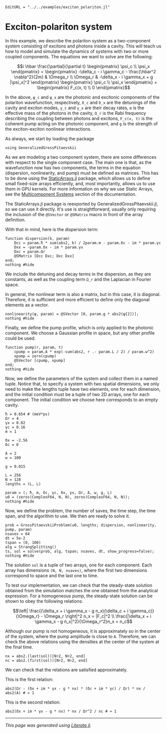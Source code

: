 ```@meta
EditURL = "../../examples/exciton_polariton.jl"
```

# Exciton-polariton system

In this example, we describe the polariton system as a two-component system consisting of excitons and photons inside a cavity.
This will teach us how to model and simulate the dynamics of systems with two or more coupled components.
The equations we want to solve are the following:

```math
i \hbar \frac{\partial}{\partial t} \begin{pmatrix} \psi_c \\ \psi_x \end{pmatrix} =
\begin{pmatrix} -\delta_c - i \gamma_c - \frac{\hbar^2 \nabla^2}{2m} & \Omega_r \\
\Omega_r & -\delta_x - i \gamma_x + g |\psi_x|^2 \end{pmatrix}
\begin{pmatrix} \psi_c \\ \psi_x \end{pmatrix}
+ \begin{pmatrix} F_c(x, t) \\ 0 \end{pmatrix}
```

In the above, `ψ_c` and `ψ_x` are the photonic and excitonic components of the polariton wavefunction, respectively,
`δ_c` and `δ_x` are the detunings of the cavity and exciton modes, `γ_c` and `γ_x` are their decay rates, `m` is the effective mass of the photons in the cavity,
`Ω_r` is the Rabi frequency describing the coupling between photons and excitons,
`F_c(x, t)` is the coherent pump acting on the photonic component, and `g` is the strength of the exciton-exciton nonlinear interactions.

As always, we start by loading the package

````@example exciton_polariton
using GeneralizedGrossPitaevskii
````

As we are modeling a two component system, there are some differences with respect to the single component case.
The main one is that, as the wavefunction now has two components,
the terms in the equation (dispersion, nonlinearity, and pump) must be defined as matrices.
This has to be done using the [StaticArrays.jl](https://github.com/JuliaArrays/StaticArrays.jl) package,
which allows us to define small fixed-size arrays efficiently, and, most importantly,
allows us to use them in GPU kernels.
For more information on why we use Static Arrays, see the [Multicomponent Systems](@ref) section of the documentation.

The StaticArrays.jl package is reexported by GeneralizedGrossPitaevskii.jl, so we can use it directly.
It's use is straightforward, usually only requiring the inclusion of the `@SVector` or `@SMatrix` macro in front of the array definition.

With that in mind, here is the dispersion term:

````@example exciton_polariton
function dispersion(k, param)
    Dcc = param.ħ * sum(abs2, k) / 2param.m - param.δc - im * param.γc
    Dxx = -param.δx - im * param.γx
    Dxc = param.Ωr
    @SMatrix [Dcc Dxc; Dxc Dxx]
end;
nothing #hide
````

We include the detuning and decay terms in the dispersion, as they are constants, as well as the coupling term `Ω_r` and the Laplacian in Fourier space.

In general, the nonlinear term is also a matrix, but in this case, it is diagonal.
Therefore, it is sufficient and more efficient to define only the diagonal elements as a vector.

````@example exciton_polariton
nonlinearity(ψ, param) = @SVector [0, param.g * abs2(ψ[2])];
nothing #hide
````

Finally, we define the pump profile, which is only applied to the photonic component.
We choose a Gaussian profile in space, but any other profile could be used.

````@example exciton_polariton
function pump(r, param, t)
    cpump = param.A * exp(-sum(abs2, r .- param.L / 2) / param.w^2)
    xpump = zero(cpump)
    @SVector [cpump, xpump]
end;
nothing #hide
````

Now, we define the parameters of the system and collect them in a named tuple.
Notice that, to specify a system with two spatial dimensions, we only need to make the lengths tuple have two elements, one for each dimension,
and the initial condition must be a tuple of two 2D arrays, one for each component.
The initial condition we choose here corresponds to an empty cavity.

````@example exciton_polariton
ħ = 0.654 # (meV*ps)
Ωr = 4
γx = 0.02
γc = 0.16
m = 1

δx = -2.56
δc = 0

A = 2
w = 100

g = 0.015

L = 256
N = 128
lengths = (L, L)

param = (; ħ, m, δc, γc, δx, γx, Ωr, A, w, g, L)
u0 = (zeros(ComplexF64, N, N), zeros(ComplexF64, N, N));
nothing #hide
````

Now, we define the problem, the number of saves, the time step, the time span, and the algorithm to use.
We then are ready to solve it.

````@example exciton_polariton
prob = GrossPitaevskiiProblem(u0, lengths; dispersion, nonlinearity, pump, param)
nsaves = 64
dt = 5e-2
tspan = (0, 100)
alg = StrangSplitting()
ts, sol = solve(prob, alg, tspan; nsaves, dt, show_progress=false);
nothing #hide
````

The solution `sol` is a tuple of two arrays, one for each component.
Each array has dimensions `(N, N, nsaves)`, where the first two dimensions correspond to space and the last one to time.

To test our implementation, we can check that the steady-state solution obtained from the simulation matches the one obtained from the analytical expression.
For a homogeneous pump, the steady-state solution can be shown to obey the following relations:
```math
\left| \frac{(\delta_x + i \gamma_x - g n_x)(\delta_c + i \gamma_c)}{\Omega_r} - \Omega_r \right|^2 n_x = |F_c|^2 \\
\frac{|\delta_x + i \gamma_x - g n_x|^2}{\Omega_r^2}n_x = n_c
```

Although our pump is not homogeneous, it is approximately so in the center of the system, where the pump amplitude is close to `A`.
Therefore, we can check the above relations using the densities at the center of the system at the final time.

````@example exciton_polariton
nx = abs2.(last(sol))[N÷2, N÷2, end]
nc = abs2.(first(sol))[N÷2, N÷2, end]
````

We can check that the relations are satisfied approximately.

This is the first relation:

````@example exciton_polariton
abs2(Ωr - (δx + im * γx - g * nx) * (δc + im * γc) / Ωr) * nx / abs2(A) # ≈ 1
````

This is the second relation:

````@example exciton_polariton
abs2(δx + im * γx - g * nx) * nx / Ωr^2 / nc # ≈ 1
````

---

*This page was generated using [Literate.jl](https://github.com/fredrikekre/Literate.jl).*

